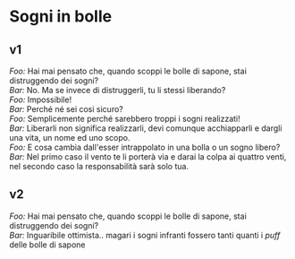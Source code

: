# Sogni in bolle

## v1

*Foo:* Hai mai pensato che, quando scoppi le bolle di sapone, stai distruggendo dei sogni?\
*Bar:* No. Ma se invece di distruggerli, tu li stessi liberando?\
*Foo:* Impossibile!\
*Bar:* Perché né sei cosi sicuro?\
*Foo:* Semplicemente perché sarebbero troppi i sogni realizzati!\
*Bar:* Liberarli non significa realizzarli, devi comunque acchiapparli e dargli una vita, un nome ed uno scopo.\
*Foo:* E cosa cambia dall'esser intrappolato in una bolla o un sogno libero?\
*Bar:* Nel primo caso il vento te li porterà via e darai la colpa ai quattro venti, nel secondo caso la responsabilità sarà solo tua.


## v2

*Foo:* Hai mai pensato che, quando scoppi le bolle di sapone, stai distruggendo dei sogni?\
*Bar:* Inguaribile ottimista.. magari i sogni infranti fossero tanti quanti i _puff_ delle bolle di sapone
